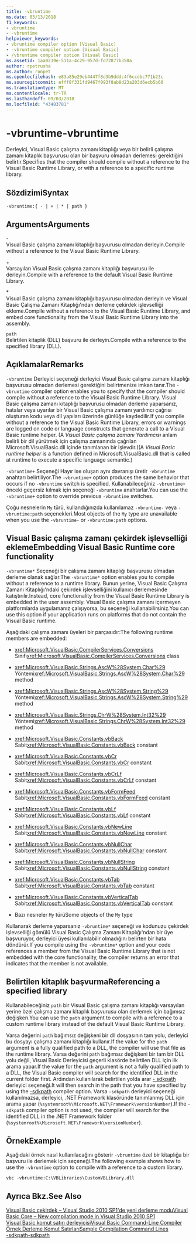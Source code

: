 ```yaml
---
title: -vbruntime
ms.date: 03/13/2018
f1_keywords:
- vbruntime
- -vbruntime
helpviewer_keywords:
- vbruntime compiler option [Visual Basic]
- -vbruntime compiler option [Visual Basic]
- /vbruntime compiler option [Visual Basic]
ms.assetid: 1aa0239e-511a-4c29-957d-fd72877b350a
author: rpetrusha
ms.author: ronpet
ms.openlocfilehash: e83a85e29eb4447f8d3b9dddc4f6ccdbc771b23c
ms.sourcegitcommit: efff8f331fd9467f093f8ab8d23a203d6ecb5b60
ms.translationtype: MT
ms.contentlocale: tr-TR
ms.lasthandoff: 09/03/2018
ms.locfileid: "43483781"
---
```

# <a name="-vbruntime"></a><span data-ttu-id="91770-102">-vbruntime</span><span class="sxs-lookup"><span data-stu-id="91770-102">-vbruntime</span></span>
<span data-ttu-id="91770-103">Derleyici, Visual Basic çalışma zamanı kitaplığı veya bir belirli çalışma zamanı kitaplık başvurusu olan bir başvuru olmadan derlemesi gerektiğini belirtir.</span><span class="sxs-lookup"><span data-stu-id="91770-103">Specifies that the compiler should compile without a reference to the Visual Basic Runtime Library, or with a reference to a specific runtime library.</span></span>  
  
## <a name="syntax"></a><span data-ttu-id="91770-104">Sözdizimi</span><span class="sxs-lookup"><span data-stu-id="91770-104">Syntax</span></span>  
  
```  
-vbruntime:{ - | + | * | path }  
```  
  
## <a name="arguments"></a><span data-ttu-id="91770-105">Arguments</span><span class="sxs-lookup"><span data-stu-id="91770-105">Arguments</span></span>  
 \-  
 <span data-ttu-id="91770-106">Visual Basic çalışma zamanı kitaplığı başvurusu olmadan derleyin.</span><span class="sxs-lookup"><span data-stu-id="91770-106">Compile without a reference to the Visual Basic Runtime Library.</span></span>  
  
 \+  
 <span data-ttu-id="91770-107">Varsayılan Visual Basic çalışma zamanı kitaplığı başvurusu ile derleyin.</span><span class="sxs-lookup"><span data-stu-id="91770-107">Compile with a reference to the default Visual Basic Runtime Library.</span></span>  
  
 \*  
 <span data-ttu-id="91770-108">Visual Basic çalışma zamanı kitaplığı başvurusu olmadan derleyin ve Visual Basic Çalışma Zamanı Kitaplığı'ndan derleme çekirdek işlevselliği ekleme.</span><span class="sxs-lookup"><span data-stu-id="91770-108">Compile without a reference to the Visual Basic Runtime Library, and embed core functionality from the Visual Basic Runtime Library into the assembly.</span></span>  
  
 `path`  
 <span data-ttu-id="91770-109">Belirtilen kitaplık (DLL) başvuru ile derleyin.</span><span class="sxs-lookup"><span data-stu-id="91770-109">Compile with a reference to the specified library (DLL).</span></span>  
  
## <a name="remarks"></a><span data-ttu-id="91770-110">Açıklamalar</span><span class="sxs-lookup"><span data-stu-id="91770-110">Remarks</span></span>  
 <span data-ttu-id="91770-111">`-vbruntime` Derleyici seçeneği derleyici Visual Basic çalışma zamanı kitaplığı başvurusu olmadan derlemesi gerektiğini belirtmenize imkan tanır.</span><span class="sxs-lookup"><span data-stu-id="91770-111">The `-vbruntime` compiler option enables you to specify that the compiler should compile without a reference to the Visual Basic Runtime Library.</span></span> <span data-ttu-id="91770-112">Visual Basic çalışma zamanı kitaplığı başvurusu olmadan derleme yaparsanız, hatalar veya uyarılar bir Visual Basic çalışma zamanı yardımcı çağrısı oluşturan kodu veya dil yapıları üzerinde günlüğe kaydedilir.</span><span class="sxs-lookup"><span data-stu-id="91770-112">If you compile without a reference to the Visual Basic Runtime Library, errors or warnings are logged on code or language constructs that generate a call to a Visual Basic runtime helper.</span></span> <span data-ttu-id="91770-113">(A *Visual Basic çalışma zamanı Yardımcısı* anlam belirli bir dil yürütmek için çalışma zamanında çağrılan Microsoft.VisualBasic.dll içinde tanımlanan bir işlevdir.)</span><span class="sxs-lookup"><span data-stu-id="91770-113">(A *Visual Basic runtime helper* is a function defined in Microsoft.VisualBasic.dll that is called at runtime to execute a specific language semantic.)</span></span>  
  
 <span data-ttu-id="91770-114">`-vbruntime+` Seçeneği Hayır ise oluşan aynı davranışı üretir `-vbruntime` anahtarı belirtiliyor.</span><span class="sxs-lookup"><span data-stu-id="91770-114">The `-vbruntime+` option produces the same behavior that occurs if no `-vbruntime` switch is specified.</span></span> <span data-ttu-id="91770-115">Kullanabileceğiniz `-vbruntime+` önceki geçersiz kılmak için seçeneği `-vbruntime` anahtarlar.</span><span class="sxs-lookup"><span data-stu-id="91770-115">You can use the `-vbruntime+` option to override previous `-vbruntime` switches.</span></span>  
  
 <span data-ttu-id="91770-116">Çoğu nesnelerin `My` türü, kullandığınızda kullanılamaz `-vbruntime-` veya `-vbruntime:path` seçenekleri.</span><span class="sxs-lookup"><span data-stu-id="91770-116">Most objects of the `My` type are unavailable when you use the `-vbruntime-` or `-vbruntime:path` options.</span></span>  
  
## <a name="embedding-visual-basic-runtime-core-functionality"></a><span data-ttu-id="91770-117">Visual Basic çalışma zamanı çekirdek işlevselliği ekleme</span><span class="sxs-lookup"><span data-stu-id="91770-117">Embedding Visual Basic Runtime core functionality</span></span>  
 <span data-ttu-id="91770-118">`-vbruntime*` Seçeneği bir çalışma zamanı kitaplığı başvurusu olmadan derleme olanak sağlar.</span><span class="sxs-lookup"><span data-stu-id="91770-118">The `-vbruntime*` option enables you to compile without a reference to a runtime library.</span></span> <span data-ttu-id="91770-119">Bunun yerine, Visual Basic Çalışma Zamanı Kitaplığı'ndaki çekirdek işlevselliğini kullanıcı derlemesinde katıştırılır.</span><span class="sxs-lookup"><span data-stu-id="91770-119">Instead, core functionality from the Visual Basic Runtime Library is embedded in the user assembly.</span></span> <span data-ttu-id="91770-120">Visual Basic çalışma zamanı içermeyen platformlarda uygulamanız çalışıyorsa, bu seçeneği kullanabilirsiniz.</span><span class="sxs-lookup"><span data-stu-id="91770-120">You can use this option if your application runs on platforms that do not contain the Visual Basic runtime.</span></span>  
  
 <span data-ttu-id="91770-121">Aşağıdaki çalışma zamanı üyeleri bir parçasıdır:</span><span class="sxs-lookup"><span data-stu-id="91770-121">The following runtime members are embedded:</span></span>  
  
-   <span data-ttu-id="91770-122"><xref:Microsoft.VisualBasic.CompilerServices.Conversions> Sınıfı</span><span class="sxs-lookup"><span data-stu-id="91770-122"><xref:Microsoft.VisualBasic.CompilerServices.Conversions> class</span></span>  
  
-   <span data-ttu-id="91770-123"><xref:Microsoft.VisualBasic.Strings.AscW%28System.Char%29> Yöntemi</span><span class="sxs-lookup"><span data-stu-id="91770-123"><xref:Microsoft.VisualBasic.Strings.AscW%28System.Char%29> method</span></span>  
  
-   <span data-ttu-id="91770-124"><xref:Microsoft.VisualBasic.Strings.AscW%28System.String%29> Yöntemi</span><span class="sxs-lookup"><span data-stu-id="91770-124"><xref:Microsoft.VisualBasic.Strings.AscW%28System.String%29> method</span></span>  
  
-   <span data-ttu-id="91770-125"><xref:Microsoft.VisualBasic.Strings.ChrW%28System.Int32%29> Yöntemi</span><span class="sxs-lookup"><span data-stu-id="91770-125"><xref:Microsoft.VisualBasic.Strings.ChrW%28System.Int32%29> method</span></span>  
  
-   <span data-ttu-id="91770-126"><xref:Microsoft.VisualBasic.Constants.vbBack> Sabit</span><span class="sxs-lookup"><span data-stu-id="91770-126"><xref:Microsoft.VisualBasic.Constants.vbBack> constant</span></span>  
  
-   <span data-ttu-id="91770-127"><xref:Microsoft.VisualBasic.Constants.vbCr> Sabit</span><span class="sxs-lookup"><span data-stu-id="91770-127"><xref:Microsoft.VisualBasic.Constants.vbCr> constant</span></span>  
  
-   <span data-ttu-id="91770-128"><xref:Microsoft.VisualBasic.Constants.vbCrLf> Sabit</span><span class="sxs-lookup"><span data-stu-id="91770-128"><xref:Microsoft.VisualBasic.Constants.vbCrLf> constant</span></span>  
  
-   <span data-ttu-id="91770-129"><xref:Microsoft.VisualBasic.Constants.vbFormFeed> Sabit</span><span class="sxs-lookup"><span data-stu-id="91770-129"><xref:Microsoft.VisualBasic.Constants.vbFormFeed> constant</span></span>  
  
-   <span data-ttu-id="91770-130"><xref:Microsoft.VisualBasic.Constants.vbLf> Sabit</span><span class="sxs-lookup"><span data-stu-id="91770-130"><xref:Microsoft.VisualBasic.Constants.vbLf> constant</span></span>  
  
-   <span data-ttu-id="91770-131"><xref:Microsoft.VisualBasic.Constants.vbNewLine> Sabit</span><span class="sxs-lookup"><span data-stu-id="91770-131"><xref:Microsoft.VisualBasic.Constants.vbNewLine> constant</span></span>  
  
-   <span data-ttu-id="91770-132"><xref:Microsoft.VisualBasic.Constants.vbNullChar> Sabit</span><span class="sxs-lookup"><span data-stu-id="91770-132"><xref:Microsoft.VisualBasic.Constants.vbNullChar> constant</span></span>  
  
-   <span data-ttu-id="91770-133"><xref:Microsoft.VisualBasic.Constants.vbNullString> Sabit</span><span class="sxs-lookup"><span data-stu-id="91770-133"><xref:Microsoft.VisualBasic.Constants.vbNullString> constant</span></span>  
  
-   <span data-ttu-id="91770-134"><xref:Microsoft.VisualBasic.Constants.vbTab> Sabit</span><span class="sxs-lookup"><span data-stu-id="91770-134"><xref:Microsoft.VisualBasic.Constants.vbTab> constant</span></span>  
  
-   <span data-ttu-id="91770-135"><xref:Microsoft.VisualBasic.Constants.vbVerticalTab> Sabit</span><span class="sxs-lookup"><span data-stu-id="91770-135"><xref:Microsoft.VisualBasic.Constants.vbVerticalTab> constant</span></span>  
  
-   <span data-ttu-id="91770-136">Bazı nesneler `My` türü</span><span class="sxs-lookup"><span data-stu-id="91770-136">Some objects of the `My` type</span></span>  
  
 <span data-ttu-id="91770-137">Kullanarak derleme yaparsanız `-vbruntime*` seçeneği ve kodunuzu çekirdek işlevselliği gömülü Visual Basic Çalışma Zamanı Kitaplığı'ndan bir üye başvuruyor, derleyici üyesi kullanılabilir olmadığını belirten bir hata döndürür.</span><span class="sxs-lookup"><span data-stu-id="91770-137">If you compile using the `-vbruntime*` option and your code references a member from the Visual Basic Runtime Library that is not embedded with the core functionality, the compiler returns an error that indicates that the member is not available.</span></span>  
  
## <a name="referencing-a-specified-library"></a><span data-ttu-id="91770-138">Belirtilen kitaplık başvurma</span><span class="sxs-lookup"><span data-stu-id="91770-138">Referencing a specified library</span></span>  
 <span data-ttu-id="91770-139">Kullanabileceğiniz `path` bir Visual Basic çalışma zamanı kitaplığı varsayılan yerine özel çalışma zamanı kitaplık başvurusu olan derlemek için bağımsız değişken.</span><span class="sxs-lookup"><span data-stu-id="91770-139">You can use the `path` argument to compile with a reference to a custom runtime library instead of the default Visual Basic Runtime Library.</span></span>  
  
 <span data-ttu-id="91770-140">Varsa değerini `path` bağımsız değişkeni bir dll dosyasının tam yolu, derleyici bu dosyayı çalışma zamanı kitaplığı kullanır.</span><span class="sxs-lookup"><span data-stu-id="91770-140">If the value for the `path` argument is a fully qualified path to a DLL, the compiler will use that file as the runtime library.</span></span> <span data-ttu-id="91770-141">Varsa değerini `path` bağımsız değişkeni bir tam bir DLL yolu değil, Visual Basic Derleyicisi geçerli klasörde belirtilen DLL için ilk arama yapar.</span><span class="sxs-lookup"><span data-stu-id="91770-141">If the value for the `path` argument is not a fully qualified path to a DLL, the Visual Basic compiler will search for the identified DLL in the current folder first.</span></span> <span data-ttu-id="91770-142">Ardından kullanılarak belirtilen yolda arar [- sdkpath](../../../visual-basic/reference/command-line-compiler/sdkpath.md) derleyici seçeneği.</span><span class="sxs-lookup"><span data-stu-id="91770-142">It will then search in the path that you have specified by using the [-sdkpath](../../../visual-basic/reference/command-line-compiler/sdkpath.md) compiler option.</span></span> <span data-ttu-id="91770-143">Varsa `-sdkpath` derleyici seçeneği kullanılmazsa, derleyici, .NET Framework klasöründe tanımlanmış DLL için arama yapar (`%systemroot%\Microsoft.NET\Framework\versionNumber`).</span><span class="sxs-lookup"><span data-stu-id="91770-143">If the `-sdkpath` compiler option is not used, the compiler will search for the identified DLL in the .NET Framework folder (`%systemroot%\Microsoft.NET\Framework\versionNumber`).</span></span>  
  
## <a name="example"></a><span data-ttu-id="91770-144">Örnek</span><span class="sxs-lookup"><span data-stu-id="91770-144">Example</span></span>  
 <span data-ttu-id="91770-145">Aşağıdaki örnek nasıl kullanılacağını gösterir `-vbruntime` özel bir kitaplığa bir başvuru ile derlemek için seçeneği.</span><span class="sxs-lookup"><span data-stu-id="91770-145">The following example shows how to use the `-vbruntime` option to compile with a reference to a custom library.</span></span>  
  
```console
vbc -vbruntime:C:\VBLibraries\CustomVBLibrary.dll  
```  
  
## <a name="see-also"></a><span data-ttu-id="91770-146">Ayrıca Bkz.</span><span class="sxs-lookup"><span data-stu-id="91770-146">See Also</span></span>  
 [<span data-ttu-id="91770-147">Visual Basic çekirdek – Visual Studio 2010 SP1'de yeni derleme modu</span><span class="sxs-lookup"><span data-stu-id="91770-147">Visual Basic Core – New compilation mode in Visual Studio 2010 SP1</span></span>](https://blogs.msdn.com/b/vbteam/archive/2011/01/10/vb-core-new-compilation-mode-in-visual-studio-2010-sp1.aspx)  
 [<span data-ttu-id="91770-148">Visual Basic komut satırı derleyicisi</span><span class="sxs-lookup"><span data-stu-id="91770-148">Visual Basic Command-Line Compiler</span></span>](../../../visual-basic/reference/command-line-compiler/index.md)  
 [<span data-ttu-id="91770-149">Örnek Derleme Komut Satırları</span><span class="sxs-lookup"><span data-stu-id="91770-149">Sample Compilation Command Lines</span></span>](../../../visual-basic/reference/command-line-compiler/sample-compilation-command-lines.md)  
 [<span data-ttu-id="91770-150">-sdkpath</span><span class="sxs-lookup"><span data-stu-id="91770-150">-sdkpath</span></span>](../../../visual-basic/reference/command-line-compiler/sdkpath.md)
